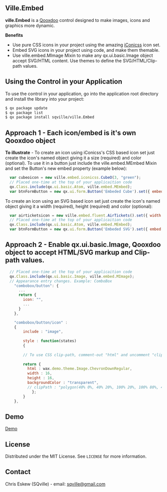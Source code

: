 <!-- ABOUT THE PROJECT -->
## Ville.Embed

**ville.Embed** is a [Qooxdoo](https://qooxdoo.org/) control designed to make images, icons and graphics more dynamic.

**Benefits**
* Use pure CSS icons in your project using the amazing [iConicss](https://github.com/Viglino/iconicss) icon set.
* Embed SVG icons in your project using code, and make them themable.
* Use ville.embed.MImage Mixin to make any qx.ui.basic.Image object accept SVG/HTML content. Use themes to define the SVG/HTML/Clip-path values.


<!-- GETTING STARTED -->
## Using the Control in your Application
To use the control in your application, go into the application root directory and install the library into your project:
```sh
$ qx package update
$ qx package list
$ qx package install sqville/ville.Embed
```

## Approach 1 - Each icon/embed is it's own Qooxdoo object
**To illustrate** - To create an icon using iConicss's CSS based icon set just create the icon's named object giving it a size (required) and color (optional). To use it in a button just include the ville.embed.MEmbed Mixin and set the Button's new embed property (example below): 
```js
  var cubeoicon = new ville.embed.iconicss.CubeO(3, "green");
  // Placed one-time at the top of your applicaition code
  qx.Class.include(qx.ui.basic.Atom, ville.embed.MEmbed);
  var btnFormButton = new qx.ui.form.Button('Embeded Cube').set({ embed : cubeoicon });
```

To create an icon using an SVG based icon set just create the icon's named object giving it a width (required), height (required) and color (optional):
```js
  var airticketsicon = new ville.embed.fluent.AirTickets().set({ width: 40, height: 40 });
  // Placed one-time at the top of your applicaition code
  qx.Class.include(qx.ui.basic.Atom, ville.embed.MEmbed); 
  var btnFormButton = new qx.ui.form.Button('Embeded SVG').set({ embed : airticketsicon });
```

## Approach 2 - Enable qx.ui.basic.Image, Qooxdoo object to accept HTML/SVG markup and Clip-path values.
```js
  // Placed one-time at the top of your applicaition code
  qx.Class.include(qx.ui.basic.Image, ville.embed.MImage); 
  // Appearance entry changes. Example: ComboBox
    "combobox/button": {
      ...
      return {
        icon: "",
        ...
      }
    },

    "combobox/button/icon" :
    {
    	include : "image",
    	
    	style : function(states)
    	{        
        
        // To use CSS clip-path, comment-out "html" and uncomment "clipPath"  
        
        return {
          html : wax.demo.theme.Image.ChevronDownRegular,
          width : 16,
          height : 16,
          backgroundColor : "transparent",
          // clipPath : "polygon(40% 0%, 40% 20%, 100% 20%, 100% 80%, 40% 80%, 40% 100%, 0% 50%"
    		};
    	}
    },

```

<!-- DEMO -->
## Demo
[Demo](https://sqville.github.io/ville.Embed/published/)


<!-- LICENSE -->
## License

Distributed under the MIT License. See `LICENSE` for more information.



<!-- CONTACT -->
## Contact

Chris Eskew (SQville) - email: sqville@gmail.com